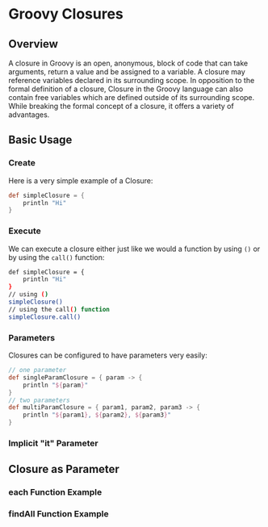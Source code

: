 # Groovy Closures
## Overview
A closure in Groovy is an open, anonymous, block of code that can take arguments, return a value and be assigned to a variable.
A closure may reference variables declared in its surrounding scope.
In opposition to the formal definition of a closure, Closure in the Groovy language can also contain free variables which are defined outside of its surrounding scope.
While breaking the formal concept of a closure, it offers a variety of advantages.
## Basic Usage
### Create
Here is a very simple example of a Closure:
```groovy
def simpleClosure = {
    println "Hi"
}
```
### Execute
We can execute a closure either just like we would a function by using `()` or by using the `call()` function:
```bash
def simpleClosure = {
    println "Hi"
}
// using ()
simpleClosure()
// using the call() function
simpleClosure.call()
```
### Parameters
Closures can be configured to have parameters very easily:
```groovy
// one parameter
def singleParamClosure = { param -> {
    println "${param}"
}
// two parameters
def multiParamClosure = { param1, param2, param3 -> {
    println "${param1}, ${param2}, ${param3}" 
}
```
### Implicit "it" Parameter
## Closure as Parameter
### each Function Example
### findAll Function Example


